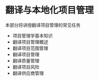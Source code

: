 # 翻译与本地化项目管理

本部分将讲授翻译项目管理的常见任务

* 项目管理学基本知识
* 翻译项目管理概述
* 翻译项目范围管理
* 翻译项目管理
* 翻译质量管理
* 翻译项目风险
* 翻译供应商管理
